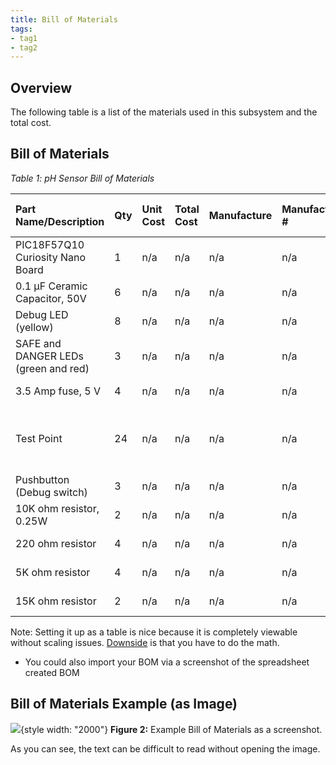 ```yaml
---
title: Bill of Materials
tags:
- tag1
- tag2
---
```


## Overview
The following table is a list of the materials used in this subsystem and the total cost.

## Bill of Materials

*Table 1: pH Sensor Bill of Materials*

| **Part Name/Description** | **Qty** | **Unit Cost** | **Total Cost** | **Manufacture** | **Manufacturer #** | **Vendor Link** |**Datasheet Link** | **Schematic Reference Designators** |
|:--------------------|:----|:---------------|:-----|:--------|:-----|:-----|:----|:-----|
PIC18F57Q10 Curiosity Nano Board | 1 | n/a | n/a | n/a | n/a | [DigiKey](https://www.digikey.com/en/products/detail/nexperia-usa-inc/74HC595D-112/763550) | [datasheet link](https://assets.nexperia.com/documents/data-sheet/74HC_HCT595.pdf) | U1 |
0.1 µF Ceramic Capacitor, 50V | 6 | n/a | n/a | n/a | n/a | PRLTA 109 |n/a | C1, C2 |
Debug LED (yellow) | 8 | n/a | n/a | n/a | n/a | PRLTA 109 |n/a | D3, D4, D5, D6 |
SAFE and DANGER LEDs (green and red) | 3 | n/a | n/a | n/a | n/a | PRLTA 109 |n/a | D1, D2 |
3.5 Amp fuse, 5 V | 4 | n/a | n/a | n/a | n/a | PRLTA 109 |n/a | F1 |
Test Point | 24 |  n/a | n/a | n/a | n/a | PRLTA 109 |n/a | T1, T2, T3, T4, T5, T6, T7, T8, T9, T10, T11, T12 |
Pushbutton (Debug switch) | 3 | n/a | n/a | n/a | n/a | PRLTA 109 | n/a | SW1 |
10K ohm resistor, 0.25W | 2 | n/a | n/a | n/a | n/a | PRLTA 109 |n/a | R1 |
220 ohm resistor | 4 | n/a | n/a | n/a | n/a | PRLTA 109 |n/a | R2, R4 |
5K ohm resistor | 4 | n/a | n/a | n/a | n/a | PRLTA 109 |n/a | R5, R6 |
15K ohm resistor | 2 | n/a | n/a | n/a | n/a | PRLTA 109 |n/a | R7 

Note: Setting it up as a table is nice because it is completely viewable without scaling issues. <ins>Downside</ins> is that you have to do the math.

* You could also import your BOM via a screenshot of the spreadsheet created BOM

## Bill of Materials Example (as Image)
![](BOM-Screenshot.png){style width: "2000"}
**Figure 2:** Example Bill of Materials as a screenshot.

As you can see, the text can be difficult to read without opening the image.
